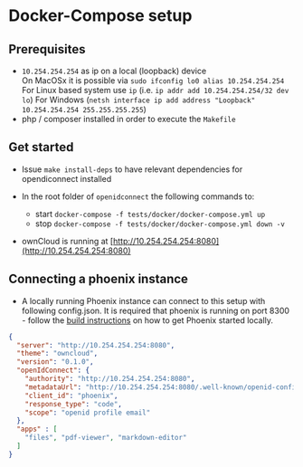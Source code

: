 # Docker-Compose setup

## Prerequisites
- `10.254.254.254` as ip on a local (loopback) device  
On MacOSx it is possible via `sudo ifconfig lo0 alias 10.254.254.254`  
For Linux based system use `ip` (i.e. `ip addr add 10.254.254.254/32 dev lo`)
For Windows (`netsh interface ip add address "Loopback" 10.254.254.254 255.255.255.255`)
- php / composer installed in order to execute the `Makefile`

## Get started
- Issue `make install-deps` to have relevant dependencies for opendiconnect installed
- In the root folder of `openidconnect` the following commands to:
  - start `docker-compose -f tests/docker/docker-compose.yml up`
  - stop `docker-compose -f tests/docker/docker-compose.yml down -v`

- ownCloud is running at [http://10.254.254.254:8080](http://10.254.254.254:8080)

## Connecting a phoenix instance
- A locally running Phoenix instance can connect to this setup with following config.json.
It is required that phoenix is running on port 8300 - follow the [build instructions](https://github.com/owncloud/phoenix#building-phoenix) 
on how to get Phoenix started locally.

```json
{
  "server": "http://10.254.254.254:8080",
  "theme": "owncloud",
  "version": "0.1.0",
  "openIdConnect": {
    "authority": "http://10.254.254.254:8080",
    "metadataUrl": "http://10.254.254.254:8080/.well-known/openid-configuration",
    "client_id": "phoenix",
    "response_type": "code",
    "scope": "openid profile email"
  },
  "apps" : [
    "files", "pdf-viewer", "markdown-editor"
  ]
}
```
